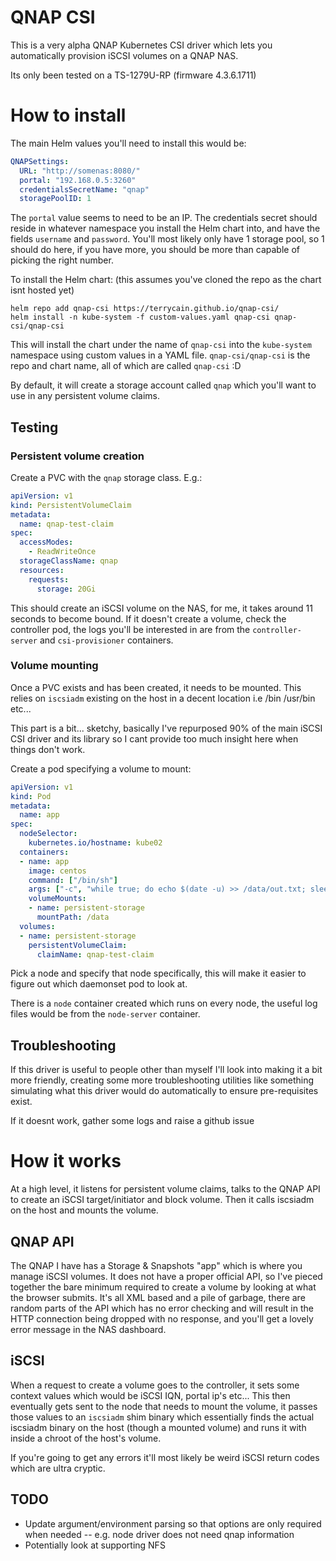 # QNAP CSI

This is a very alpha QNAP Kubernetes CSI driver which lets you automatically provision iSCSI volumes on a QNAP NAS.

Its only been tested on a TS-1279U-RP (firmware 4.3.6.1711)

# How to install

The main Helm values you'll need to install this would be:
```yaml
QNAPSettings:
  URL: "http://somenas:8080/"
  portal: "192.168.0.5:3260"
  credentialsSecretName: "qnap"
  storagePoolID: 1
```
The `portal` value seems to need to be an IP. The credentials secret should reside in whatever namespace you install the 
Helm chart into, and have the fields `username` and `password`. You'll most likely only have 1 storage pool, so 1 should
do here, if you have more, you should be more than capable of picking the right number.

To install the Helm chart: (this assumes you've cloned the repo as the chart isnt hosted yet)
```shell
helm repo add qnap-csi https://terrycain.github.io/qnap-csi/
helm install -n kube-system -f custom-values.yaml qnap-csi qnap-csi/qnap-csi
```
This will install the chart under the name of `qnap-csi` into the `kube-system` namespace using custom values in a YAML file. `qnap-csi/qnap-csi` is the repo and chart name, all of which are called `qnap-csi` :D

By default, it will create a storage account called `qnap` which you'll want to use in any persistent volume claims.

## Testing

### Persistent volume creation

Create a PVC with the `qnap` storage class.
E.g.:
```yaml
apiVersion: v1
kind: PersistentVolumeClaim
metadata:
  name: qnap-test-claim
spec:
  accessModes:
    - ReadWriteOnce
  storageClassName: qnap
  resources:
    requests:
      storage: 20Gi
```

This should create an iSCSI volume on the NAS, for me, it takes around 11 seconds to become bound. If it doesn't create
a volume, check the controller pod, the logs you'll be interested in are from the `controller-server` and `csi-provisioner`
containers.

### Volume mounting

Once a PVC exists and has been created, it needs to be mounted. This relies on `iscsiadm` existing on the host in a decent
location i.e /bin /usr/bin etc...

This part is a bit... sketchy, basically I've repurposed 90% of the main iSCSI CSI driver and its library so I cant provide
too much insight here when things don't work.

Create a pod specifying a volume to mount:
```yaml
apiVersion: v1
kind: Pod
metadata:
  name: app
spec:
  nodeSelector:
    kubernetes.io/hostname: kube02
  containers:
  - name: app
    image: centos
    command: ["/bin/sh"]
    args: ["-c", "while true; do echo $(date -u) >> /data/out.txt; sleep 5; done"]
    volumeMounts:
    - name: persistent-storage
      mountPath: /data
  volumes:
  - name: persistent-storage
    persistentVolumeClaim:
      claimName: qnap-test-claim
```
Pick a node and specify that node specifically, this will make it easier to figure out which daemonset pod to look at.

There is a `node` container created which runs on every node, the useful log files would be from the `node-server` container.

## Troubleshooting

If this driver is useful to people other than myself I'll look into making it a bit more friendly, creating some more
troubleshooting utilities like something simulating what this driver would do automatically to ensure pre-requisites exist.

If it doesnt work, gather some logs and raise a github issue 


# How it works

At a high level, it listens for persistent volume claims, talks to the QNAP API to create an iSCSI target/initiator and block 
volume. Then it calls iscsiadm on the host and mounts the volume.

## QNAP API

The QNAP I have has a Storage & Snapshots "app" which is where you manage iSCSI volumes. It does not have a proper official
API, so I've pieced together the bare minimum required to create a volume by looking at what the browser submits. It's all
XML based and a pile of garbage, there are random parts of the API which has no error checking and will result in the
HTTP connection being dropped with no response, and you'll get a lovely error message in the NAS dashboard.

## iSCSI

When a request to create a volume goes to the controller, it sets some context values which would be iSCSI IQN, portal ip's etc...
This then eventually gets sent to the node that needs to mount the volume, it passes those values to an `iscsiadm` shim binary
which essentially finds the actual iscsiadm binary on the host (though a mounted volume) and runs it with inside a chroot of the host's
volume.

If you're going to get any errors it'll most likely be weird iSCSI return codes which are ultra cryptic.

## TODO

* Update argument/environment parsing so that options are only required when needed -- e.g. node driver does not need qnap information
* Potentially look at supporting NFS
